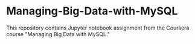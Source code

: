 # Managing-Big-Data-with-MySQL
This repository contains Jupyter notebook assignment from the Coursera course "Managing Big Data with MySQL."
